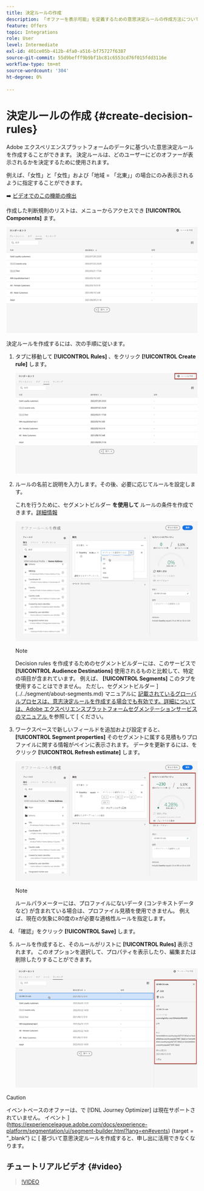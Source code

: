 ```yaml
---
title: 決定ルールの作成
description: 「オファーを表示可能」を定義するための意思決定ルールの作成方法について説明します。
feature: Offers
topic: Integrations
role: User
level: Intermediate
exl-id: 401ce05b-412b-4fa0-a516-bf75727f6387
source-git-commit: 55d9befff9b9bf1bc81c6553cd76f015fdd3116e
workflow-type: tm+mt
source-wordcount: '304'
ht-degree: 0%

---
```


# 決定ルールの作成 {#create-decision-rules}

Adobe エクスペリエンスプラットフォームのデータに基づいた意思決定ルールを作成することができます。 決定ルールは、どのユーザーにどのオファーが表示されるかを決定するために使用されます。

例えば、「女性」と「女性」および「地域 = 「北東」」の場合にのみ表示されるように指定することができます。

➡️ [ ビデオでのこの機能の検出](#video)

作成した判断規則のリストは、メニューからアクセスでき **[!UICONTROL Components]** ます。

![](../assets/decision_rules_list.png)

決定ルールを作成するには、次の手順に従います。

1. タブに移動して **[!UICONTROL Rules]** 、をクリック **[!UICONTROL Create rule]** します。

   ![](../assets/offers_decision_rule_creation.png)

1. ルールの名前と説明を入力します。その後、必要に応じてルールを設定します。

   これを行うために、セグメントビルダー **を使用して** ルールの条件を作成できます。[詳細情報](../../segment/about-segments.md)

   <!--In this example, the rule will target customers that have the "Gold" loyalty level.-->

   ![](../assets/offers_decision_rule_creation_segment.png)

   >[!NOTE]
   >
   >Decision rules を作成するためのセグメントビルダーには、このサービスで **[!UICONTROL Audience Destinations]** 使用されるものと比較して、特定の項目が含まれています。 例えば、 **[!UICONTROL Segments]** このタブを使用することはできません。 ただし、セグメントビルダー ](../../segment/about-segments.md) マニュアルに [ 記載されているグローバルプロセスは、意志決定ルールを作成する場合でも有効です。詳細については、Adobe エクスペリエンスプラットフォームセグメンテーションサービスのマニュアル ](https://experienceleague.adobe.com/docs/experience-platform/segmentation/ui/segment-builder.html) を参照して [ ください。

1. ワークスペースで新しいフィールドを追加および設定すると、 **[!UICONTROL Segment properties]** そのセグメントに属する見積もりプロファイルに関する情報がペインに表示されます。 データを更新するには、をクリック **[!UICONTROL Refresh estimate]** します。

   ![](../assets/offers_decision_rule_creation_estimate.png)

   >[!NOTE]
   >
   >ルールパラメーターには、プロファイルにないデータ (コンテキストデータなど) が含まれている場合は、プロファイル見積を使用できません。 例えば、現在の気象に80度の≥が必要な適格性ルールを指定します。

1. 「確認」をクリック **[!UICONTROL Save]** します。

1. ルールを作成すると、そのルールがリストに **[!UICONTROL Rules]** 表示されます。 このオプションを選択して、プロパティを表示したり、編集または削除したりすることができます。

   ![](../assets/rule_created.png)

>[!CAUTION]
>
>イベントベースのオファーは、で [!DNL Journey Optimizer] は現在サポートされていません。 イベント ](https://experienceleague.adobe.com/docs/experience-platform/segmentation/ui/segment-builder.html?lang=en#events) {target = &quot;_blank&quot;} に [ 基づいて意思決定ルールを作成すると、申し出に活用できなくなります。

## チュートリアルビデオ {#video}

>[!VIDEO](https://video.tv.adobe.com/v/329373?quality=12)
